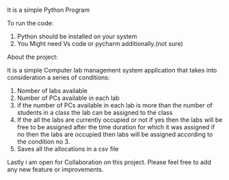 It is a simple Python Program 

To run the code:
1. Python should be installed on your system
2. You Might need Vs code or pycharm additionally.(not sure)


About the project:

  It is a simple Computer lab management system application that takes into consideration a series of conditions: 
1. Nomber of labs available 
2. Number of PCs available in each lab
3. if the number of PCs available in each lab is more than the number of students in a class
      the lab can be assigned to the class
4. If the all the labs are currently occupied or not
      if yes then the labs will be free to be assigned after the time duration for which it was assigned
      if no then the labs are occupied then labs will be assigned according to the condition no 3.
5. Saves all the allocations in a csv file  



Lastly i am open for Collaboration on this project. Please feel free to add any new feature or improvements.
